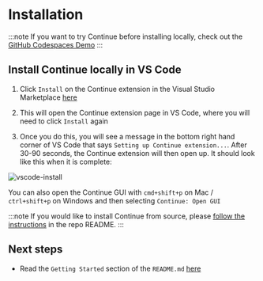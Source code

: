 # Installation

:::note
If you want to try Continue before installing locally, check out the [GitHub Codespaces Demo](./getting-started.md)
:::

## Install Continue locally in VS Code

1. Click `Install` on the Continue extension in the Visual Studio Marketplace [here](https://marketplace.visualstudio.com/items?itemName=Continue.continue)

2. This will open the Continue extension page in VS Code, where you will need to click `Install` again

3. Once you do this, you will see a message in the bottom right hand corner of VS Code that says `Setting up Continue extension...`. After 30-90 seconds, the Continue extension will then open up. It should look like this when it is complete:

![vscode-install](/img/vscode-install.png)

You can also open the Continue GUI with `cmd+shift+p` on Mac / `ctrl+shift+p` on Windows and then selecting `Continue: Open GUI`

:::note
If you would like to install Continue from source, please [follow the instructions](https://github.com/continuedev/continue/blob/main/README.md) in the repo README.
:::

## Next steps

- Read the `Getting Started` section of the `README.md` [here](https://github.com/continuedev/continue-codespaces-demo/blob/main/README.md)